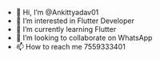 - 👋 Hi, I’m @Ankittyadav01
- 👀 I’m interested in Flutter Developer
- 🌱 I’m currently learning Flutter 
- 💞️ I’m looking to collaborate on WhatsApp 
- 📫 How to reach me 7559333401

<!---
Ankittyadav01/Ankittyadav01 is a ✨ special ✨ repository because its `README.md` (this file) appears on your GitHub profile.
You can click the Preview link to take a look at your changes.
--->
